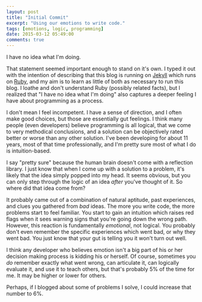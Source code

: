 ```yaml
---
layout: post
title: "Initial Commit"
excerpt: "Using our emotions to write code."
tags: [emotions, logic, programming]
date: 2015-03-12 05:49:00
comments: true
---
```


I have no idea what I'm doing.

That statement seemed important enough to stand on it's own. I typed it out with the intention of describing that this blog is running on [Jekyll](http://jekyllrb.com/) which runs on [Ruby](https://www.ruby-lang.org), and my aim is to learn as little of both as necessary to run this blog. I loathe and don't understand Ruby (possibly related facts), but I realized that "I have no idea what I'm doing" also captures a deeper feeling I have about programming as a process.

I don't mean I feel incompetent. I have a sense of direction, and I often make good choices, but those are essentially gut feelings. I think many people (even developers) believe programming is all logical, that we come to very methodical conclusions, and a solution can be objectively rated better or worse than any other solution. I've been developing for about 11 years, most of that time professionally, and I'm pretty sure most of what I do is intuition-based.

I say "pretty sure" because the human brain doesn't come with a reflection library. I just know that when I come up with a solution to a problem, it's likely that the idea simply popped into my head. It seems obvious, but you can only step through the logic of an idea _after_ you've thought of it. So where did that idea come from?

It probably came out of a combination of natural aptitude, past experiences, and clues you gathered from _bad_ ideas. The more you write code, the more problems start to feel familiar. You start to gain an intuition which raises red flags when it sees warning signs that you're going down the wrong path. However, this reaction is fundamentally _emotional_, not logical. You probably don't even remember the specific experiences which went bad, or why they went bad. You just know that your gut is telling you it won't turn out well.

I think any developer who believes emotion isn't a big part of his or her decision making process is kidding his or herself. Of course, sometimes you _do_ remember exactly what went wrong, can articulate it, can logically evaluate it, and use it to teach others, but that's probably 5% of the time for me. It may be higher or lower for others.

Perhaps, if I blogged about some of problems I solve, I could increase that number to 6%.
